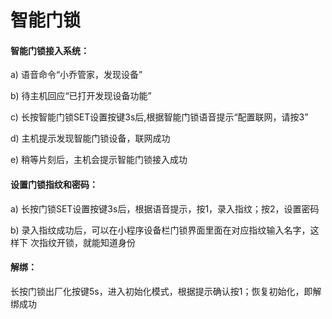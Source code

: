# 智能门锁

#### 智能门锁接入系统：

a) 语音命令“小乔管家，发现设备” 

b) 待主机回应“已打开发现设备功能”

c) 长按智能门锁SET设置按键3s后,根据智能门锁语音提示“配置联网，请按3”

d) 主机提示发现智能门锁设备，联网成功

e) 稍等片刻后，主机会提示智能门锁接入成功



#### 设置门锁指纹和密码：

a) 长按门锁SET设置按键3s后，根据语音提示，按1，录入指纹；按2，设置密码

b) 录入指纹成功后，可以在小程序设备栏门锁界面里面在对应指纹输入名字，这样下 次指纹开锁，就能知道身份



#### 解绑：

长按门锁出厂化按键5s，进入初始化模式，根据提示确认按1；恢复初始化，即解绑成功